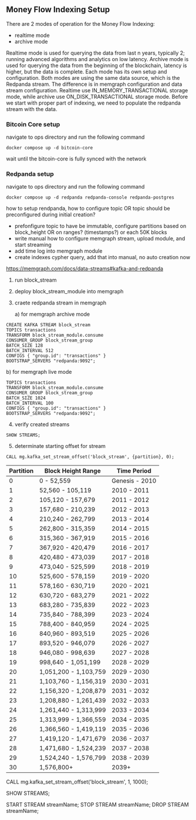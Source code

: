## Money Flow Indexing Setup

There are 2 modes of operation for the Money Flow Indexing:
- realtime mode
- archive mode

Realtime mode is used for querying the data from last n years, typically 2; running advanced algorithms and analytics on low latency.
Archive mode is used for querying the data from the beginning of the blockchain, latency is higher, but the data is complete.
Each mode has its own setup and configuration. 
Both modes are using the same data source, which is the Redpanda stream.
The difference is in memgraph configuration and data stream configuration.
Realtime use IN_MEMORY_TRANSACTIONAL storage mode, while archive use ON_DISK_TRANSACTIONAL storage mode.
Before we start with proper part of indexing, we need to populate the redpanda stream with the data.

### Bitcoin Core setup
navigate to ops directory and run the following command
````
docker compose up -d bitcoin-core
````
wait until the bitcoin-core is fully synced with the network


### Redpanda setup
navigate to ops directory and run the following command
````
docker compose up -d redpanda redpanda-console redpanda-postgres
````


how to setup rendpanda, how to configure topic OR topic should be preconfigured during initial creation?
- prefonfigure topic to have be immutable, configure partitions based on block_height OR on ranges? (timestamps?) or each 50K blocks
- write manual how to configure memgraph stream, upload module, and start streaming
- add time log into memgraph module
- create indexes cypher query, add that into manual, no auto creation now


 

 

 

https://memgraph.com/docs/data-streams#kafka-and-redpanda

1) run block_stream
2) deploy block_stream_module into memgraph
3) craete redpanda stream in memgraph

    a) for memgraph archive mode

```
CREATE KAFKA STREAM block_stream
TOPICS transactions
TRANSFORM block_stream_module.consume
CONSUMER_GROUP block_stream_group
BATCH_SIZE 128
BATCH_INTERVAL 512
CONFIGS { "group.id": "transactions" }
BOOTSTRAP_SERVERS "redpanda:9092";
```

b) for memgraph live mode

```CREATE KAFKA STREAM block_stream
TOPICS transactions
TRANSFORM block_stream_module.consume
CONSUMER_GROUP block_stream_group
BATCH_SIZE 1024
BATCH_INTERVAL 100
CONFIGS { "group.id": "transactions" }
BOOTSTRAP_SERVERS "redpanda:9092";
```

4) verify created streams

```SHOW STREAMS;```

5) determinate starting offset for stream

```CALL mg.kafka_set_stream_offset('block_stream', {partition}, 0);```

| Partition | Block Height Range | Time Period |
|-----------|-------------------|--------------|
| 0 | 0 - 52,559 | Genesis - 2010 |
| 1 | 52,560 - 105,119 | 2010 - 2011 |
| 2 | 105,120 - 157,679 | 2011 - 2012 |
| 3 | 157,680 - 210,239 | 2012 - 2013 |
| 4 | 210,240 - 262,799 | 2013 - 2014 |
| 5 | 262,800 - 315,359 | 2014 - 2015 |
| 6 | 315,360 - 367,919 | 2015 - 2016 |
| 7 | 367,920 - 420,479 | 2016 - 2017 |
| 8 | 420,480 - 473,039 | 2017 - 2018 |
| 9 | 473,040 - 525,599 | 2018 - 2019 |
| 10 | 525,600 - 578,159 | 2019 - 2020 |
| 11 | 578,160 - 630,719 | 2020 - 2021 |
| 12 | 630,720 - 683,279 | 2021 - 2022 |
| 13 | 683,280 - 735,839 | 2022 - 2023 |
| 14 | 735,840 - 788,399 | 2023 - 2024 |
| 15 | 788,400 - 840,959 | 2024 - 2025 |
| 16 | 840,960 - 893,519 | 2025 - 2026 |
| 17 | 893,520 - 946,079 | 2026 - 2027 |
| 18 | 946,080 - 998,639 | 2027 - 2028 |
| 19 | 998,640 - 1,051,199 | 2028 - 2029 |
| 20 | 1,051,200 - 1,103,759 | 2029 - 2030 |
| 21 | 1,103,760 - 1,156,319 | 2030 - 2031 |
| 22 | 1,156,320 - 1,208,879 | 2031 - 2032 |
| 23 | 1,208,880 - 1,261,439 | 2032 - 2033 |
| 24 | 1,261,440 - 1,313,999 | 2033 - 2034 |
| 25 | 1,313,999 - 1,366,559 | 2034 - 2035 |
| 26 | 1,366,560 - 1,419,119 | 2035 - 2036 |
| 27 | 1,419,120 - 1,471,679 | 2036 - 2037 |
| 28 | 1,471,680 - 1,524,239 | 2037 - 2038 |
| 29 | 1,524,240 - 1,576,799 | 2038 - 2039 |
| 30 | 1,576,800+ | 2039+ |


CALL mg.kafka_set_stream_offset('block_stream', 1, 1000);

SHOW STREAMS;

START STREAM streamName;
STOP STREAM streamName;
DROP STREAM streamName;

